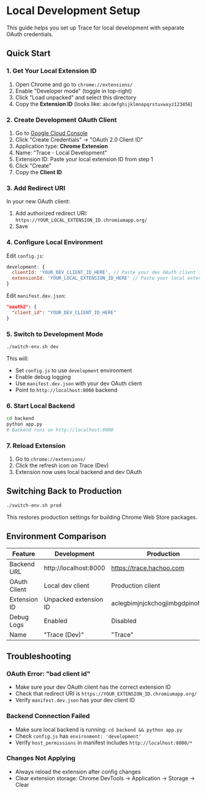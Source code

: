 # Local Development Setup

This guide helps you set up Trace for local development with separate OAuth credentials.

## Quick Start

### 1. Get Your Local Extension ID

1. Open Chrome and go to `chrome://extensions/`
2. Enable "Developer mode" (toggle in top-right)
3. Click "Load unpacked" and select this directory
4. Copy the **Extension ID** (looks like: `abcdefghijklmnopqrstuvwxyz123456`)

### 2. Create Development OAuth Client

1. Go to [Google Cloud Console](https://console.cloud.google.com/apis/credentials)
2. Click "Create Credentials" → "OAuth 2.0 Client ID"
3. Application type: **Chrome Extension**
4. Name: "Trace - Local Development"
5. Extension ID: Paste your local extension ID from step 1
6. Click "Create"
7. Copy the **Client ID**

### 3. Add Redirect URI

In your new OAuth client:
1. Add authorized redirect URI: `https://YOUR_LOCAL_EXTENSION_ID.chromiumapp.org/`
2. Save

### 4. Configure Local Environment

Edit `config.js`:
```javascript
development: {
  clientId: 'YOUR_DEV_CLIENT_ID_HERE', // Paste your dev OAuth client ID
  extensionId: 'YOUR_LOCAL_EXTENSION_ID_HERE' // Paste your local extension ID
}
```

Edit `manifest.dev.json`:
```json
"oauth2": {
  "client_id": "YOUR_DEV_CLIENT_ID_HERE"
}
```

### 5. Switch to Development Mode

```bash
./switch-env.sh dev
```

This will:
- Set `config.js` to use `development` environment
- Enable debug logging
- Use `manifest.dev.json` with your dev OAuth client
- Point to `http://localhost:8000` backend

### 6. Start Local Backend

```bash
cd backend
python app.py
# Backend runs on http://localhost:8000
```

### 7. Reload Extension

1. Go to `chrome://extensions/`
2. Click the refresh icon on Trace (Dev)
3. Extension now uses local backend and dev OAuth

## Switching Back to Production

```bash
./switch-env.sh prod
```

This restores production settings for building Chrome Web Store packages.

## Environment Comparison

| Feature | Development | Production |
|---------|------------|------------|
| Backend URL | http://localhost:8000 | https://trace.hachoo.com |
| OAuth Client | Local dev client | Production client |
| Extension ID | Unpacked extension ID | aclegbimjnjckchogjimbgdpinohimon |
| Debug Logs | Enabled | Disabled |
| Name | "Trace (Dev)" | "Trace" |

## Troubleshooting

### OAuth Error: "bad client id"
- Make sure your dev OAuth client has the correct extension ID
- Check that redirect URI is `https://YOUR_EXTENSION_ID.chromiumapp.org/`
- Verify `manifest.dev.json` has your dev client ID

### Backend Connection Failed
- Make sure local backend is running: `cd backend && python app.py`
- Check `config.js` has `environment: 'development'`
- Verify `host_permissions` in manifest includes `http://localhost:8000/*`

### Changes Not Applying
- Always reload the extension after config changes
- Clear extension storage: Chrome DevTools → Application → Storage → Clear
